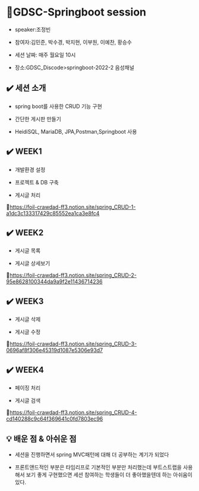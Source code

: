 # :rocket:GDSC-Springboot session

- speaker:조정빈

- 참여자:김민준, 박수경, 박지현, 이부원, 이예찬, 황승수

- 세션 날짜: 매주 월요일 10시


- 장소:GDSC_Discode>springboot-2022-2 음성채널


## :heavy_check_mark: 세션 소개

- spring boot를 사용한 CRUD 기능 구현


- 간단한 게시판 만들기

- HeidiSQL, MariaDB, JPA,Postman,Springboot 사용

## :heavy_check_mark: WEEK1

- 개발환경 설정

- 프로젝트 & DB 구축

- 게시글 처리

:link:https://foil-crawdad-ff3.notion.site/spring_CRUD-1-a1dc3c133317429c85552ea1ca3e8fc4


## :heavy_check_mark: WEEK2

- 게시글 목록

- 게시글 상세보기

:link:https://foil-crawdad-ff3.notion.site/spring_CRUD-2-95e8628100344da9a9f2e11436714236

## :heavy_check_mark: WEEK3

- 게시글 삭제

- 게시글 수정

:link:https://foil-crawdad-ff3.notion.site/spring_CRUD-3-0696af8f306e45319d1087e5306e93d7

## :heavy_check_mark: WEEK4

- 페이징 처리

- 게시글 검색

:link:https://foil-crawdad-ff3.notion.site/spring_CRUD-4-cd140288c9c64f369641c0fd7803ec96


## :bulb: 배운 점 & 아쉬운 점

- 세션을 진행하면서 spring MVC패턴에 대해 더 공부하는 계기가 되었다

- 프론트앤드적인 부분은 타임리프로 기본적인 부분만 처리했는데 부트스트랩을 사용해서 보기 좋게 구현했으면 세션 참여하는 학생들이 더 좋아했을텐데 하는 아쉬움이 있다. 


